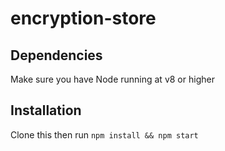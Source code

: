 # encryption-store

## Dependencies
Make sure you have Node running at v8 or higher

## Installation

Clone this then run
```npm install && npm start```